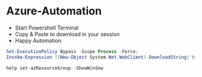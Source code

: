 # Azure-Automation 



- Start Powershell Terminal 
- Copy & Paste to download in your session 
- Happy Automation

```powershell
Set-ExecutionPolicy Bypass -Scope Process -Force;
Invoke-Expression ((New-Object System.Net.WebClient).DownloadString('https://raw.githubusercontent.com/Jalalhejazi/azure-automation/main/Manage-Azure.ps1'))

help set-azResourceGroup -ShowWindow

```